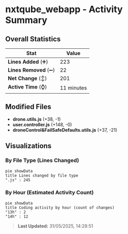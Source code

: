 # nxtqube_webapp - Activity Summary 

## Overall Statistics

| Stat                   | Value                                                             |
| ---------------------- | ----------------------------------------------------------------- |
| **Lines Added** (➕)   | 223                                          |
| **Lines Removed** (➖) | 22                                        |
| **Net Change** (↕)    | 201                |
| **Active Time** (⌚)   | 11 minutes |


## Modified Files
- **drone.utils.js** (+38, -1)
- **user.controller.js** (+148, -0)
- **droneControl&FailSafeDefaults.utils.js** (+37, -21)

## Visualizations

### By File Type (Lines Changed)

```mermaid
pie showData
title Lines changed by file type
".js" : 245
```

### By Hour (Estimated Activity Count)

```mermaid
pie showData
title Coding activity by hour (count of changes)
"13h" : 2
"14h" : 12
```


> **Last Updated:** 31/05/2025, 14:28:51